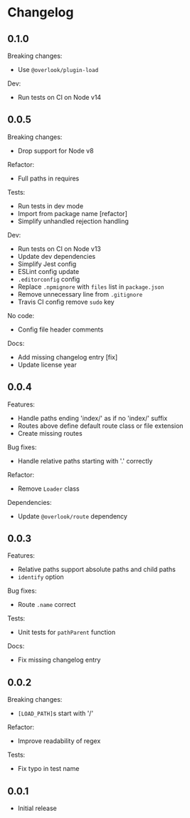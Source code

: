 # Changelog

## 0.1.0

Breaking changes:

* Use `@overlook/plugin-load`

Dev:

* Run tests on CI on Node v14

## 0.0.5

Breaking changes:

* Drop support for Node v8

Refactor:

* Full paths in requires

Tests:

* Run tests in dev mode
* Import from package name [refactor]
* Simplify unhandled rejection handling

Dev:

* Run tests on CI on Node v13
* Update dev dependencies
* Simplify Jest config
* ESLint config update
* `.editorconfig` config
* Replace `.npmignore` with `files` list in `package.json`
* Remove unnecessary line from `.gitignore`
* Travis CI config remove `sudo` key

No code:

* Config file header comments

Docs:

* Add missing changelog entry [fix]
* Update license year

## 0.0.4

Features:

* Handle paths ending 'index/' as if no 'index/' suffix
* Routes above define default route class or file extension
* Create missing routes

Bug fixes:

* Handle relative paths starting with '.' correctly

Refactor:

* Remove `Loader` class

Dependencies:

* Update `@overlook/route` dependency

## 0.0.3

Features:

* Relative paths support absolute paths and child paths
* `identify` option

Bug fixes:

* Route `.name` correct

Tests:

* Unit tests for `pathParent` function

Docs:

* Fix missing changelog entry

## 0.0.2

Breaking changes:

* `[LOAD_PATH]`s start with '/'

Refactor:

* Improve readability of regex

Tests:

* Fix typo in test name

## 0.0.1

* Initial release
